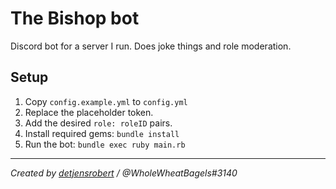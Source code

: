 # The Bishop bot

Discord bot for a server I run. Does joke things and role moderation.

## Setup

1. Copy `config.example.yml` to `config.yml`
2. Replace the placeholder token.
3. Add the desired `role: roleID` pairs.
4. Install required gems: `bundle install`
5. Run the bot: `bundle exec ruby main.rb`

-----

*Created by [detjensrobert](https://github.com/detjensrobert) / @WholeWheatBagels#3140*
